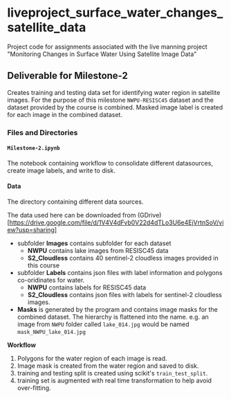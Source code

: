 # liveproject_surface_water_changes_satellite_data
Project code for assignments associated with the live manning project "Monitoring Changes in Surface Water Using Satellite Image Data"

## Deliverable for Milestone-2

Creates training and testing data set for identifying water region in satellite images. For the purpose of this milestone `NWPU-RESISC45` dataset and the dataset provided by the course is combined. Masked image label is created for each image in the combined dataset.

### Files and Directories

#### `Milestone-2.ipynb`
The notebook containing workflow to consolidate different datasources, create image labels, and write to disk.

#### Data

The directory containing different data sources.

The data used here can be downloaded from (GDrive)[https://drive.google.com/file/d/1V4V4dFvb0V22d4dTLo3U6e4EjVrtnSoV/view?usp=sharing]

  * subfolder **Images** contains subfolder for each dataset
    * **NWPU** contains lake images from RESISC45 data
    * **S2_Cloudless** contains 40 sentinel-2 cloudless images provided in this course
  * subfolder **Labels** contains json files with label information and polygons co-oridinates for water.
      * **NWPU** contains labels for RESISC45 data
      * **S2_Cloudless** contains json files with labels for sentinel-2 cloudless images.
  * **Masks** is generated by the program and contains image masks for the combined dataset. The hierarchy is flattened into the name.
        e.g. an image from `NWPU` folder called `lake_014.jpg` would be named `mask_NWPU_lake_014.jpg`

**Workflow**

1. Polygons for the water region of each image is read.
2. Image mask is created from the water region and saved to disk.
3. training and testing split is created using scikit's `train_test_split`.
4. training set is augmented with real time transformation to help avoid over-fitting.
